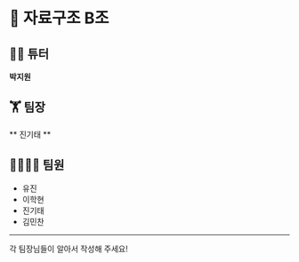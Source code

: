 # 📝 자료구조 B조 
## 👨‍💻 튜터
**박지원**
## 🏋 팀장
** 진기태 **
## 👨‍👨‍👧‍👦 팀원</br>
* 유진</br>
* 이학현</br>
* 진기태</br>
* 김민찬</br>
-------------
각 팀장님들이 알아서 작성해 주세요!